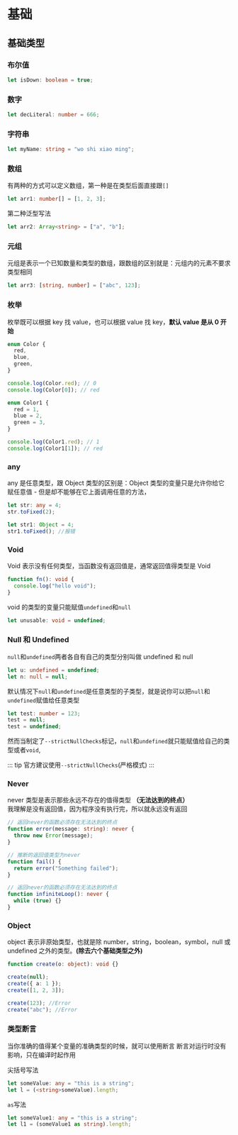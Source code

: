# 基础

## 基础类型

### 布尔值

```typescript
let isDown: boolean = true;
```

### 数字

```typescript
let decLiteral: number = 666;
```

### 字符串

```typescript
let myName: string = "wo shi xiao ming";
```

### 数组

有两种的方式可以定义数组，第一种是在类型后面直接跟`[]`

```typescript
let arr1: number[] = [1, 2, 3];
```

第二种泛型写法

```typescript
let arr2: Array<string> = ["a", "b"];
```

### 元组

元组是表示一个已知数量和类型的数组，跟数组的区别就是：元组内的元素不要求类型相同

```typescript
let arr3: [string, number] = ["abc", 123];
```

### 枚举

枚举既可以根据 key 找 value，也可以根据 value 找 key，**默认 value 是从 0 开始**

```typescript
enum Color {
  red,
  blue,
  green,
}

console.log(Color.red); // 0
console.log(Color[0]); // red

enum Color1 {
  red = 1,
  blue = 2,
  green = 3,
}

console.log(Color1.red); // 1
console.log(Color1[1]); // red
```

### any

any 是任意类型，跟 Object 类型的区别是：Object 类型的变量只是允许你给它赋任意值 - 但是却不能够在它上面调用任意的方法，

```typescript
let str: any = 4;
str.toFixed(2);

let str1: Object = 4;
str1.toFixed(); //报错
```

### Void

Void 表示没有任何类型，当函数没有返回值是，通常返回值得类型是 Void

```typescript
function fn(): void {
  console.log("hello void");
}
```

void 的类型的变量只能赋值`undefined`和`null`

```typescript
let unusable: void = undefined;
```

### Null 和 Undefined

`null`和`undefined`两者各自有自己的类型分别叫做 undefined 和 null

```typescript
let u: undefined = undefined;
let n: null = null;
```

默认情况下`null`和`undefined`是任意类型的子类型，就是说你可以把`null`和`undefined`赋值给任意类型

```typescript
let test: number = 123;
test = null;
test = undefined;
```

然而当制定了`--strictNullChecks`标记，`null`和`undefined`就只能赋值给自己的类型或者`void`,

::: tip
官方建议使用`--strictNullChecks`(严格模式)
:::

### Never

never 类型是表示那些永远不存在的值得类型 **（无法达到的终点）**  
我理解是没有返回值，因为程序没有执行完，所以就永远没有返回

```typescript
// 返回never的函数必须存在无法达到的终点
function error(message: string): never {
  throw new Error(message);
}

// 推断的返回值类型为never
function fail() {
  return error("Something failed");
}

// 返回never的函数必须存在无法达到的终点
function infiniteLoop(): never {
  while (true) {}
}
```

### Object

object 表示非原始类型，也就是除 number，string，boolean，symbol，null 或 undefined 之外的类型。**(除去六个基础类型之外)**

```typescript
function create(o: object): void {}

create(null);
create({ a: 1 });
create([1, 2, 3]);

create(123); //Error
create("abc"); //Error
```

### 类型断言

当你准确的值得某个变量的准确类型的时候，就可以使用断言
断言对运行时没有影响，只在编译时起作用

尖括号写法

```typescript
let someValue: any = "this is a string";
let l = (<string>someValue).length;
```

`as`写法

```typescript
let someValue1: any = "this is a string";
let l1 = (someValue1 as string).length;
```
